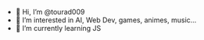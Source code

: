 - 👋 Hi, I’m @tourad009
- 👀 I’m interested in AI, Web Dev, games, animes, music...
- 🌱 I’m currently learning JS

<!---
tourad009/tourad009 is a ✨ special ✨ repository because its `README.md` (this file) appears on your GitHub profile.
You can click the Preview link to take a look at your changes.
--->
